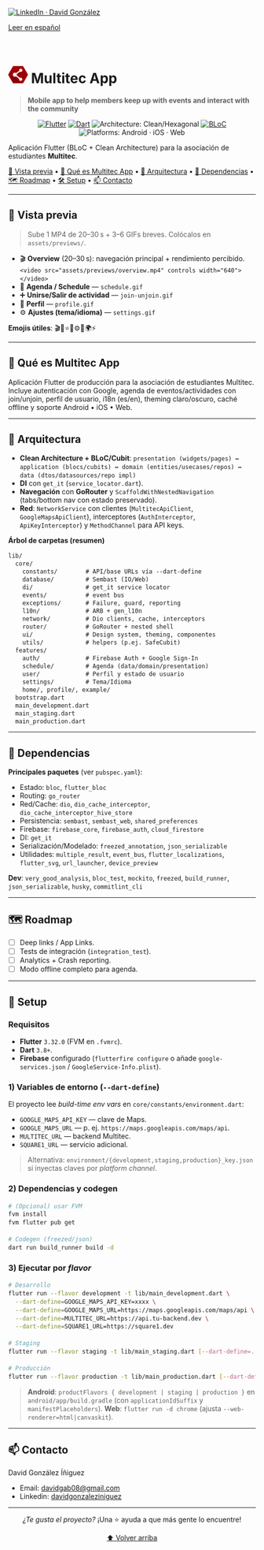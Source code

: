 [![LinkedIn · David González](https://img.shields.io/badge/-LinkedIn%20·%20David%20Gonz%C3%A1lez-0A66C2?style=for-the-badge&logo=linkedin&logoColor=white)](https://linkedin.com/in/davidgonzaleziniguez)



[dev-linkedin-badge]: https://img.shields.io/badge/Developer%20LinkedIn-David%20Gonz%C3%A1lez-0A66C2?style=for-the-badge&logo=linkedin&logoColor=white
[dev-linkedin-url]: https://linkedin.com/in/davidgonzaleziniguez

[Leer en español](README-es.md)

<br/> 

<h1><img src="assets/pngs/multitec_icon.png" alt="Logo" height="35"> Multitec App</h1>

> **Mobile app to help members keep up with events and interact with the community** 


<div align="center">
<p>
  <a href="https://flutter.dev"><img src="https://img.shields.io/badge/Flutter-3.32+-02569B?logo=flutter&logoColor=white" alt="Flutter"></a>
  <a href="https://dart.dev"><img src="https://img.shields.io/badge/Dart-3.8%2B-0175C2?logo=dart&logoColor=white" alt="Dart"></a>
  <img src="https://img.shields.io/badge/Architecture-Clean%20/ %20Hexagonal-blueviolet" alt="Architecture: Clean/Hexagonal">
  <a href="https://bloclibrary.dev/#/"><img src="https://img.shields.io/badge/State-BLoC-7f52ff" alt="BLoC"></a>
  <img src="https://img.shields.io/badge/Platforms-Android%20%20iOS%20%20Web-5E6C84?labelColor=55555" alt="Platforms: Android · iOS · Web">
</p>
</div>


Aplicación Flutter (BLoC + Clean Architecture) para la asociación de estudiantes **Multitec**.


[🎥 Vista previa](#-vista-previa) • [📖 Qué es Multitec App](#-qué-es-multitec-app) • [🧩 Arquitectura](#-arquitectura) • [🧱 Dependencias](#-dependencias) • [🗺️ Roadmap](#-roadmap) • [🛠️ Setup](#-setup) • [📫 Contacto](#-contacto)

---

## 👀 Vista previa

> Sube 1 MP4 de 20–30 s + 3–6 GIFs breves. Colócalos en `assets/previews/`.

* 🎬 **Overview** (20–30 s): navegación principal + rendimiento percibido.
  `<video src="assets/previews/overview.mp4" controls width="640"></video>`
* 📅 **Agenda / Schedule** — `schedule.gif`
* ➕ **Unirse/Salir de actividad** — `join-unjoin.gif`
* 👤 **Perfil** — `profile.gif`
* ⚙️ **Ajustes (tema/idioma)** — `settings.gif`

**Emojis útiles**: 🎬📅⭐👤⚙️🌙🌍⚡

---

## 📖 Qué es Multitec App
Aplicación Flutter de producción para la asociación de estudiantes Multitec. Incluye autenticación con Google, agenda de eventos/actividades con join/unjoin, perfil de usuario, i18n (es/en), theming claro/oscuro, caché offline y soporte Android • iOS • Web.

---

## 🧱 Arquitectura

* **Clean Architecture + BLoC/Cubit**:
  `presentation (widgets/pages) ↔ application (blocs/cubits) ↔ domain (entities/usecases/repos) ↔ data (dtos/datasources/repo impl)`
* **DI** con `get_it` (`service_locator.dart`).
* **Navegación** con **GoRouter** y `ScaffoldWithNestedNavigation` (tabs/bottom nav con estado preservado).
* **Red**: `NetworkService` con clientes (`MultitecApiClient`, `GoogleMapsApiClient`), interceptores (`AuthInterceptor`, `ApiKeyInterceptor`) y `MethodChannel` para API keys.

**Árbol de carpetas (resumen)**

```text
lib/
  core/
    constants/        # API/base URLs vía --dart-define
    database/         # Sembast (IO/Web)
    di/               # get_it service locator
    events/           # event bus
    exceptions/       # Failure, guard, reporting
    l10n/             # ARB + gen_l10n
    network/          # Dio clients, cache, interceptors
    router/           # GoRouter + nested shell
    ui/               # Design system, theming, componentes
    utils/            # helpers (p.ej. SafeCubit)
  features/
    auth/             # Firebase Auth + Google Sign-In
    schedule/         # Agenda (data/domain/presentation)
    user/             # Perfil y estado de usuario
    settings/         # Tema/Idioma
    home/, profile/, example/
  bootstrap.dart
  main_development.dart
  main_staging.dart
  main_production.dart
```

---

## 🧩 Dependencias
**Principales paquetes** (ver `pubspec.yaml`):

* Estado: `bloc`, `flutter_bloc`
* Routing: `go_router`
* Red/Cache: `dio`, `dio_cache_interceptor`, `dio_cache_interceptor_hive_store`
* Persistencia: `sembast`, `sembast_web`, `shared_preferences`
* Firebase: `firebase_core`, `firebase_auth`, `cloud_firestore`
* DI: `get_it`
* Serialización/Modelado: `freezed_annotation`, `json_serializable`
* Utilidades: `multiple_result`, `event_bus`, `flutter_localizations`, `flutter_svg`, `url_launcher`, `device_preview`

**Dev**: `very_good_analysis`, `bloc_test`, `mockito`, `freezed`, `build_runner`, `json_serializable`, `husky`, `commitlint_cli`

---

## 🗺️ Roadmap

* [ ] Deep links / App Links.
* [ ] Tests de integración (`integration_test`).
* [ ] Analytics + Crash reporting.
* [ ] Modo offline completo para agenda.

---


## 🚀 Setup

### Requisitos

* **Flutter** `3.32.0` (FVM en `.fvmrc`).
* **Dart** `3.8+`.
* **Firebase** configurado (`flutterfire configure` o añade `google-services.json` / `GoogleService-Info.plist`).

### 1) Variables de entorno (`--dart-define`)

El proyecto lee *build-time env vars* en `core/constants/environment.dart`:

* `GOOGLE_MAPS_API_KEY` — clave de Maps.
* `GOOGLE_MAPS_URL` — p. ej. `https://maps.googleapis.com/maps/api`.
* `MULTITEC_URL` — backend Multitec.
* `SQUARE1_URL` — servicio adicional.

> Alternativa: `environment/{development,staging,production}_key.json` si inyectas claves por *platform channel*.

### 2) Dependencias y codegen

```bash
# (Opcional) usar FVM
fvm install
fvm flutter pub get

# Codegen (freezed/json)
dart run build_runner build -d
```

### 3) Ejecutar por *flavor*

```bash
# Desarrollo
flutter run --flavor development -t lib/main_development.dart \
  --dart-define=GOOGLE_MAPS_API_KEY=xxxx \
  --dart-define=GOOGLE_MAPS_URL=https://maps.googleapis.com/maps/api \
  --dart-define=MULTITEC_URL=https://api.tu-backend.dev \
  --dart-define=SQUARE1_URL=https://square1.dev

# Staging
flutter run --flavor staging -t lib/main_staging.dart [--dart-define=...]

# Producción
flutter run --flavor production -t lib/main_production.dart [--dart-define=...]
```

> **Android**: `productFlavors { development | staging | production }` en `android/app/build.gradle` (con `applicationIdSuffix` y `manifestPlaceholders`).
> **Web**: `flutter run -d chrome` (ajusta `--web-renderer=html|canvaskit`).

---

## 📫 Contacto

David González Íñiguez 
- Email: davidgab08@gmail.com
- Linkedin: [davidgonzaleziniguez](https://linkedin.com/in/davidgonzaleziniguez)

---

<div align="center">

*¿Te gusta el proyecto?* ¡Una ⭐ ayuda a que más gente lo encuentre!

[⬆ Volver arriba](#-multitec-app--flutter-app-para-la-gestión-de-comunidad)

</div>

<!-- MARKDOWN LINKS & IMAGES -->
<!-- https://www.markdownguide.org/basic-syntax/#reference-style-links -->
[linkedin-shield]: https://img.shields.io/badge/-LinkedIn-black.svg?style=for-the-badge&logo=linkedin&colorB=555
[linkedin-url]: https://linkedin.com/in/davidgonzaleziniguez
